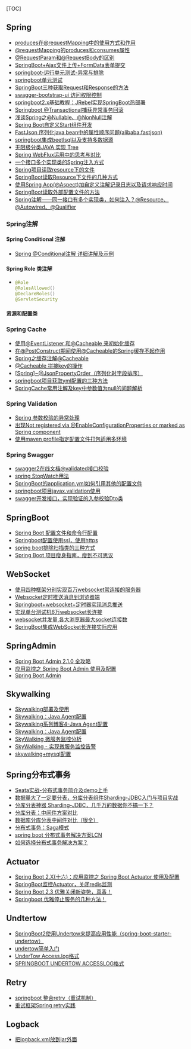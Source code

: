 [TOC]



## Spring

- [produces在@requestMapping中的使用方式和作用](https://blog.csdn.net/jaryle/article/details/72965885)
- [@requestMapping的produces和consumes属性](https://blog.csdn.net/zhanyu1/article/details/82849490)
- [@RequestParam和@RequestBody的区别](https://blog.csdn.net/feiyst/article/details/88431621)
- [SpringBoot+Ajax文件上传+FormData表单提交](https://blog.csdn.net/rocling/article/details/81639141?utm_medium=distribute.pc_relevant.none-task-blog-searchFromBaidu-1.control&depth_1-utm_source=distribute.pc_relevant.none-task-blog-searchFromBaidu-1.control)
- [springboot-运行单元测试-异常与排除](https://blog.csdn.net/matrixbbs/article/details/88567157)
- [springboot单元测试](https://www.cnblogs.com/fnlingnzb-learner/p/12068505.html)
- [SpringBoot三种获取Request和Response的方法](https://blog.csdn.net/jiulanhao/article/details/83068952)
- [swagger-bootstrap-ui 访问权限控制](https://blog.csdn.net/u010192145/article/details/89514376)
- [springboot2.x基础教程：JRebel实现SpringBoot热部署](https://juejin.cn/post/6865287907348938765)
- [Springboot @Transactional捕获异常事务回滚](https://blog.csdn.net/weixin_42411588/article/details/84986107)
- [浅谈Spring之@Nullable、@NonNull注解](https://blog.csdn.net/yaomingyang/article/details/87254451)
- [Spring Boot自定义Start组件开发](https://www.cnblogs.com/linjiqin/p/13436943.html)
- [FastJson 序列化java bean中的属性顺序问题(alibaba.fastjson)](https://blog.csdn.net/weixin_34128534/article/details/92054500)
- [springboot集成beetlsql以及支持多数据源](https://blog.csdn.net/wuyang19920226/article/details/100084459)
- [无限极分类JAVA 实现 Tree](https://blog.csdn.net/qq_15371293/article/details/107367309)
- [Spring WebFlux运用中的思考与对比](https://www.codenong.com/c3128861/)
- [一个接口多个实现类的Spring注入方式](https://www.cnblogs.com/leeego-123/p/10882069.html)
- [Spring项目读取resource下的文件](https://www.cnblogs.com/-beyond/p/11689291.html)
- [SpringBoot读取Resource下文件的几种方式](https://blog.csdn.net/xiyang_1990/article/details/96314461)
- [使用Spring Aop(@Aspect)加自定义注解记录日志以及请求响应时间](https://blog.csdn.net/Muscleheng/article/details/97136260)
- [SpringBoot读取外部配置文件的方法](https://www.cnblogs.com/eternityz/p/12511777.html)
- [Spring注解——同一接口有多个实现类，如何注入？@Resource、@Autowired、@Qualifier](https://blog.csdn.net/u010476994/article/details/80986435)

### Spring注解

#### Spring Conditional 注解

- [Spring @Conditional注解 详细讲解及示例](https://blog.csdn.net/xcy1193068639/article/details/81491071)

#### Spring Role 类注解

- ```java
  @Role
  @RolesAllowed()
  @DeclareRoles()
  @ServletSecurity
  ```

#### 资源和配置类

### Spring Cache

- [使用@EventListener 和@Cacheable 来初始化缓存](https://www.thinbug.com/q/41699464)
- [在@PostConstruct期间使用@Cacheable的Spring缓存不起作用](https://www.stacknoob.com/s/u2gsUEJbRN927FM4URfNK8)
- [Spring之缓存注解@Cacheable](https://www.cnblogs.com/yuluoxingkong/p/10143810.html)
- [@Cacheable 拼接key的操作](https://zhuxianfei.com/java/44978.html)
- [[Spring]~@JsonPropertyOrder（序列化时字段排序）](https://blog.csdn.net/qq_36841482/article/details/103388200)
- [springboot项目获取yml配置的三种方法](https://blog.csdn.net/weixin_45690436/article/details/106544754)
- [SpringCache常用注解及key中参数值为null的问题解析](https://blog.csdn.net/qq_34972627/article/details/91510820)

### Spring Validation

- [Spring 参数校验的异常处理](https://juejin.cn/post/6844904003684302861)
- [出现Not registered via @EnableConfigurationProperties or marked as Spring component](https://blog.csdn.net/weixin_41070914/article/details/89320361)
- [使用maven profile指定配置文件打包适用多环境](https://blog.csdn.net/qiaqia609/article/details/79507675)

### Spring Swagger

- [swagger2在线文档@validated接口校验](https://blog.csdn.net/zx779441202/article/details/80020639)
- [spring StopWatch用法](https://www.cnblogs.com/kaituorensheng/p/7105639.html)
- [SpringBoot的application.yml如何引用其他的配置文件](https://bbs.csdn.net/topics/392357059)
- [springboot项目javax.validation使用](https://www.cnblogs.com/eyesfree/p/12780523.html)
- [swagger开发接口，实现验证的入参校验Dto类](https://blog.csdn.net/luojiawen208/article/details/106731939/)

## SpringBoot

- [Spring Boot 配置文件和命令行配置](https://www.cnblogs.com/fishpro/p/spring-boot-study-cfg.html)
- [Springboot配置使用ssl，使用https](https://www.cnblogs.com/duanxz/p/9155509.html)
- [spring boot排除扫描类的三种方式](https://blog.csdn.net/micro_hz/article/details/98883597)
- [Spring Boot 项目瘦身指南，瘦到不可思议](https://www.cnblogs.com/niceyoo/p/14083706.html)

## WebSocket

- [使用四种框架分别实现百万websocket常连接的服务器](https://colobu.com/2015/05/22/implement-C1000K-servers-by-spray-netty-undertow-and-node-js/#Netty%E6%9C%8D%E5%8A%A1%E5%99%A8)
- [Websocket定时推送消息到浏览器端](https://blog.csdn.net/weixin_35654814/article/details/102733218)
- [Springboot+websocket+定时器实现消息推送](https://www.cnblogs.com/dand/p/10319031.html)
- [实现单台测试机6万websocket长连接](https://segmentfault.com/a/1190000017364433)
- [websocket并发量,各大浏览器最大socket连接数](https://blog.csdn.net/weixin_41217541/article/details/106231171)
- [SpringBoot集成WebSocket长连接实际应用](https://blog.csdn.net/wwx692371700/article/details/106442026/)

## SpringAdmin

- [Spring Boot Admin 2.1.0 全攻略](https://juejin.cn/post/6844903757721894920)
- [应用监控之 Spring Boot Admin 使用及配置](https://blog.csdn.net/u014217825/article/details/103061261/)
- [Spring Boot Admin](https://greedypirate.github.io/2018/09/07/Spring-Cloud%E7%B3%BB%E5%88%97-Spring-Boot-Admin/#Spring-Boot-Admin%E4%BB%8B%E7%BB%8D)

## Skywalking

- [Skywalking部署及使用](https://www.jianshu.com/p/8b9aad4210c5)
- [Skywalking：Java Agent配置](https://blog.csdn.net/lt326030434/article/details/107121511/)
- [Skywalking系列博客4-Java Agent配置](https://blog.csdn.net/lilizhou2008/article/details/107050692/?utm_medium=distribute.pc_relevant.none-task-blog-baidujs_title-0&spm=1001.2101.3001.4242)
- [Skywalking：Java Agent配置](https://blog.csdn.net/lt326030434/article/details/107121511/)
- [SkyWalking 微服务监控分析](https://skywalking.apache.org/zh/2019-01-03-monitor-microservice/)
- [SkyWalking - 实现微服务监控告警](https://blog.51cto.com/zero01/2463976)
- [skywalking+mysql配置](https://blog.csdn.net/weixin_37799575/article/details/102663336)

## Spring分布式事务

- [Seata实战-分布式事务简介及demo上手](https://blog.csdn.net/hosaos/article/details/89136666)
- [数据量大了一定要分表，分库分表组件Sharding-JDBC入门与项目实战](https://segmentfault.com/a/1190000023443700)
- [分库分表神器 Sharding-JDBC，几千万的数据你不搞一下？](https://segmentfault.com/a/1190000038225441)
- [分库分表：中间件方案对比](https://blog.csdn.net/fly910905/article/details/87101059)
- [数据库分库分表中间件对比（很全）](https://blog.csdn.net/xuheng8600/article/details/80336094?utm_medium=distribute.pc_relevant.none-task-blog-baidujs_baidulandingword-0&spm=1001.2101.3001.4242)
- [分布式事务：Saga模式](https://www.jianshu.com/p/e4b662407c66)
- [spring boot 分布式事务解决方案LCN](https://www.cnblogs.com/dousnl/p/9772632.html)
- [如何选择分布式事务解决方案？](https://springboot.io/t/topic/1969)

## Actuator 

- [Spring Boot 2.X(十六)：应用监控之 Spring Boot Actuator 使用及配置](https://www.cnblogs.com/zwqh/p/11851300.html)
- [SpringBoot监控Actuator，关闭redis监测](https://blog.csdn.net/zzzgd_666/article/details/106398042)
- [Spring Boot 2.3 优雅关闭新姿势，真香！](https://www.cnblogs.com/javastack/p/12986445.html)
- [Springboot 优雅停止服务的几种方法！](https://mp.weixin.qq.com/s/UVSnl_wuS-31hn0qaPaqlg)

## Undtertow

- [SpringBoot2使用Undertow来提高应用性能（spring-boot-starter-undertow）](https://blog.csdn.net/moshowgame/article/details/84985765)
- [undertow简单入门](https://www.jianshu.com/p/08cf875c5078)
- [UnderTow Access.log格式](https://blog.csdn.net/zhxdick/article/details/85231537)
- [SPRINGBOOT UNDERTOW ACCESSLOG格式](https://www.freesion.com/article/54151292180/)

## Retry

- [springboot 整合retry（重试机制）](https://www.cnblogs.com/lywJ/p/10730904.html)
- [重试框架Spring retry实践](https://blog.csdn.net/u011116672/article/details/77823867)

## Logback

- [把logback.xml放到jar外面](https://blog.csdn.net/zhengdesheng19930211/article/details/64443626)